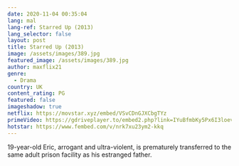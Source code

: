 ```yaml
---
date: 2020-11-04 00:35:04
lang: mal
lang-ref: Starred Up (2013)
lang_selector: false
layout: post
title: Starred Up (2013)
image: /assets/images/389.jpg
featured_image: /assets/images/389.jpg
author: maxflix21
genre:
  - Drama
country: UK
content_rating: PG
featured: false
imageshadow: true
netflix: https://movstar.xyz/embed/VSvCDnGJXCbgTYz
primeVideo: https://gdriveplayer.to/embed2.php?link=IYuBfmbKy5Px6I3loevg3QeLohS%252Fq0sMXvuW8qz4GSORAnNWQrs4JUYWWGB9uknMDG37DDcvrfBiuHx4fvtQZ3n6dJDinq%252Fdgz4Ih80On%252B8PHKFUlCYJkUjUcuf5hFsy3o9OQaiZt7OeN6g7B7n%252Ffyzsva59kGTHQf3YeeEl5ZK%252BwmeFhdifPTCunW8FV9x08%253D
hotstar: https://www.fembed.com/v/nrk7xu23ym2-kkq
---
```

19-year-old Eric, arrogant and ultra-violent, is prematurely transferred to the same adult prison facility as his estranged father.